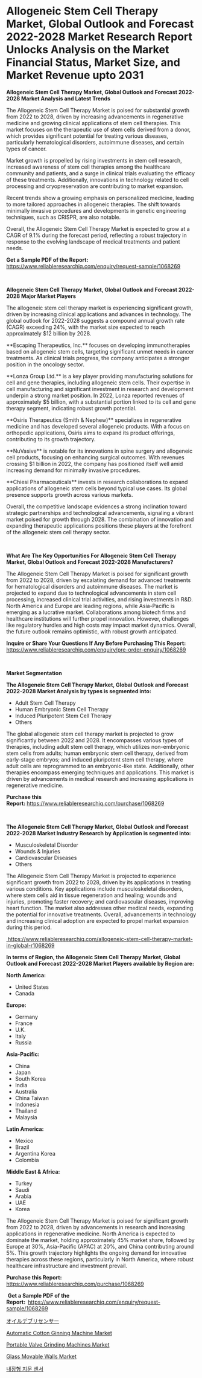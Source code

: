 <p><h1>Allogeneic Stem Cell Therapy Market, Global Outlook and Forecast 2022-2028 Market Research Report Unlocks Analysis on the Market Financial Status, Market Size, and Market Revenue upto 2031</h1></p><p><strong>Allogeneic Stem Cell Therapy Market, Global Outlook and Forecast 2022-2028 Market Analysis and Latest Trends</strong></p>
<p><p>The Allogeneic Stem Cell Therapy Market is poised for substantial growth from 2022 to 2028, driven by increasing advancements in regenerative medicine and growing clinical applications of stem cell therapies. This market focuses on the therapeutic use of stem cells derived from a donor, which provides significant potential for treating various diseases, particularly hematological disorders, autoimmune diseases, and certain types of cancer.</p><p>Market growth is propelled by rising investments in stem cell research, increased awareness of stem cell therapies among the healthcare community and patients, and a surge in clinical trials evaluating the efficacy of these treatments. Additionally, innovations in technology related to cell processing and cryopreservation are contributing to market expansion.</p><p>Recent trends show a growing emphasis on personalized medicine, leading to more tailored approaches in allogeneic therapies. The shift towards minimally invasive procedures and developments in genetic engineering techniques, such as CRISPR, are also notable.</p><p>Overall, the Allogeneic Stem Cell Therapy Market is expected to grow at a CAGR of 9.1% during the forecast period, reflecting a robust trajectory in response to the evolving landscape of medical treatments and patient needs.</p></p>
<p><strong>Get a Sample PDF of the Report:&nbsp;</strong> <a href="https://www.reliableresearchiq.com/enquiry/request-sample/1068269">https://www.reliableresearchiq.com/enquiry/request-sample/1068269</a></p>
<p>&nbsp;</p>
<p><strong>Allogeneic Stem Cell Therapy Market, Global Outlook and Forecast 2022-2028 Major Market Players</strong></p>
<p><p>The allogeneic stem cell therapy market is experiencing significant growth, driven by increasing clinical applications and advances in technology. The global outlook for 2022-2028 suggests a compound annual growth rate (CAGR) exceeding 24%, with the market size expected to reach approximately $12 billion by 2028.</p><p>**Escaping Therapeutics, Inc.** focuses on developing immunotherapies based on allogeneic stem cells, targeting significant unmet needs in cancer treatments. As clinical trials progress, the company anticipates a stronger position in the oncology sector.</p><p>**Lonza Group Ltd.** is a key player providing manufacturing solutions for cell and gene therapies, including allogeneic stem cells. Their expertise in cell manufacturing and significant investment in research and development underpin a strong market position. In 2022, Lonza reported revenues of approximately $5 billion, with a substantial portion linked to its cell and gene therapy segment, indicating robust growth potential.</p><p>**Osiris Therapeutics (Smith & Nephew)** specializes in regenerative medicine and has developed several allogeneic products. With a focus on orthopedic applications, Osiris aims to expand its product offerings, contributing to its growth trajectory.</p><p>**NuVasive** is notable for its innovations in spine surgery and allogeneic cell products, focusing on enhancing surgical outcomes. With revenues crossing $1 billion in 2022, the company has positioned itself well amid increasing demand for minimally invasive procedures.</p><p>**Chiesi Pharmaceuticals** invests in research collaborations to expand applications of allogeneic stem cells beyond typical use cases. Its global presence supports growth across various markets.</p><p>Overall, the competitive landscape evidences a strong inclination toward strategic partnerships and technological advancements, signaling a vibrant market poised for growth through 2028. The combination of innovation and expanding therapeutic applications positions these players at the forefront of the allogeneic stem cell therapy sector.</p></p>
<p>&nbsp;</p>
<p><strong>What Are The Key Opportunities For Allogeneic Stem Cell Therapy Market, Global Outlook and Forecast 2022-2028 Manufacturers?</strong></p>
<p><p>The Allogeneic Stem Cell Therapy Market is poised for significant growth from 2022 to 2028, driven by escalating demand for advanced treatments for hematological disorders and autoimmune diseases. The market is projected to expand due to technological advancements in stem cell processing, increased clinical trial activities, and rising investments in R&D. North America and Europe are leading regions, while Asia-Pacific is emerging as a lucrative market. Collaborations among biotech firms and healthcare institutions will further propel innovation. However, challenges like regulatory hurdles and high costs may impact market dynamics. Overall, the future outlook remains optimistic, with robust growth anticipated.</p></p>
<p><strong>Inquire or Share Your Questions If Any Before Purchasing This Report:</strong> <a href="https://www.reliableresearchiq.com/enquiry/pre-order-enquiry/1068269">https://www.reliableresearchiq.com/enquiry/pre-order-enquiry/1068269</a></p>
<p>&nbsp;</p>
<p><strong>Market Segmentation</strong></p>
<p><strong>The Allogeneic Stem Cell Therapy Market, Global Outlook and Forecast 2022-2028 Market Analysis by types is segmented into:</strong></p>
<p><ul><li>Adult Stem Cell Therapy</li><li>Human Embryonic Stem Cell Therapy</li><li>Induced Pluripotent Stem Cell Therapy</li><li>Others</li></ul></p>
<p><p>The global allogeneic stem cell therapy market is projected to grow significantly between 2022 and 2028. It encompasses various types of therapies, including adult stem cell therapy, which utilizes non-embryonic stem cells from adults; human embryonic stem cell therapy, derived from early-stage embryos; and induced pluripotent stem cell therapy, where adult cells are reprogrammed to an embryonic-like state. Additionally, other therapies encompass emerging techniques and applications. This market is driven by advancements in medical research and increasing applications in regenerative medicine.</p></p>
<p><strong>Purchase this Report:&nbsp;</strong><a href="https://www.reliableresearchiq.com/purchase/1068269">https://www.reliableresearchiq.com/purchase/1068269</a></p>
<p>&nbsp;</p>
<p><strong>The Allogeneic Stem Cell Therapy Market, Global Outlook and Forecast 2022-2028 Market Industry Research by Application is segmented into:</strong></p>
<p><ul><li>Musculoskeletal Disorder</li><li>Wounds & Injuries</li><li>Cardiovascular Diseases</li><li>Others</li></ul></p>
<p><p>The Allogeneic Stem Cell Therapy Market is projected to experience significant growth from 2022 to 2028, driven by its applications in treating various conditions. Key applications include musculoskeletal disorders, where stem cells aid in tissue regeneration and healing; wounds and injuries, promoting faster recovery; and cardiovascular diseases, improving heart function. The market also addresses other medical needs, expanding the potential for innovative treatments. Overall, advancements in technology and increasing clinical adoption are expected to propel market expansion during this period.</p></p>
<p><a href="https://www.reliableresearchiq.com/allogeneic-stem-cell-therapy-market-in-global-r1068269">&nbsp;https://www.reliableresearchiq.com/allogeneic-stem-cell-therapy-market-in-global-r1068269</a></p>
<p><strong>In terms of Region, the Allogeneic Stem Cell Therapy Market, Global Outlook and Forecast 2022-2028 Market Players available by Region are:</strong></p>
<p>
    <p> <strong> North America: </strong>
        <ul>
            <li>United States</li>
            <li>Canada</li>
        </ul>
        </p> 
    <p> <strong> Europe: </strong>
        <ul>
            <li>Germany</li>
            <li>France</li>
            <li>U.K.</li>
            <li>Italy</li>
            <li>Russia</li>
        </ul>
        </p> 
    <p> <strong> Asia-Pacific: </strong>
        <ul>
            <li>China</li>
            <li>Japan</li>
            <li>South Korea</li>
            <li>India</li>
            <li>Australia</li>
            <li>China Taiwan</li>
            <li>Indonesia</li>
            <li>Thailand</li>
            <li>Malaysia</li>
        </ul>
        </p> 
    <p> <strong> Latin America: </strong>
        <ul>
            <li>Mexico</li>
            <li>Brazil</li>
            <li>Argentina Korea</li>
            <li>Colombia</li>
        </ul>
        </p> 
    <p> <strong> Middle East & Africa: </strong>
        <ul>
            <li>Turkey</li>
            <li>Saudi</li>
            <li>Arabia</li>
            <li>UAE</li>
            <li>Korea</li>
        </ul>
    </p>
    </p>
<p><p>The Allogeneic Stem Cell Therapy Market is poised for significant growth from 2022 to 2028, driven by advancements in research and increasing applications in regenerative medicine. North America is expected to dominate the market, holding approximately 45% market share, followed by Europe at 30%, Asia-Pacific (APAC) at 20%, and China contributing around 5%. This growth trajectory highlights the ongoing demand for innovative therapies across these regions, particularly in North America, where robust healthcare infrastructure and investment prevail.</p></p>
<p><strong>Purchase this Report: </strong><a href="https://www.reliableresearchiq.com/purchase/1068269">https://www.reliableresearchiq.com/purchase/1068269</a></p>
<p>&nbsp;<strong>Get a Sample PDF of the Report:&nbsp;&nbsp;</strong><a href="https://www.reliableresearchiq.com/enquiry/request-sample/1068269">https://www.reliableresearchiq.com/enquiry/request-sample/1068269</a></p>
<p><strong></strong></p>
<p><p><a href="https://github.com/mohamedbakry57/Market-Research-Report-List-6/blob/main/103297910063.md">オイルデブリセンサー</a></p><p><a href="https://www.linkedin.com/pulse/navigating-global-automatic-cotton-ginning-machine-market-landscape-kpoif?trackingId=8pBBqRcVQQmRwA1QOSM3Jg%3D%3D">Automatic Cotton Ginning Machine Market</a></p><p><a href="https://www.linkedin.com/pulse/emerging-portable-valve-grinding-machines-market-opportunities-uc4lf?trackingId=WJzY8uKWSe%2Bw82dkE%2BesfA%3D%3D">Portable Valve Grinding Machines Market</a></p><p><a href="https://issuu.com/reportprime-2/docs/glass-movable-walls-market-size-203_3c21fe58b7bbe0">Glass Movable Walls Market</a></p><p><a href="https://github.com/laholand/Market-Research-Report-List-6/blob/main/66751709833.md">내장형 지문 센서</a></p></p>